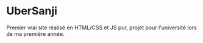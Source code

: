 # UberSanji

Premier vrai site réalisé en HTML/CSS et JS pur, projet pour l'université lors de ma première année.
